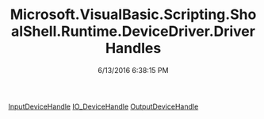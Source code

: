 ﻿---
title: Microsoft.VisualBasic.Scripting.ShoalShell.Runtime.DeviceDriver.DriverHandles
date: 6/13/2016 6:38:15 PM
---

[InputDeviceHandle](T-Microsoft.VisualBasic.Scripting.ShoalShell.Runtime.DeviceDriver.DriverHandles.InputDeviceHandle.html)
[IO_DeviceHandle](T-Microsoft.VisualBasic.Scripting.ShoalShell.Runtime.DeviceDriver.DriverHandles.IO_DeviceHandle.html)
[OutputDeviceHandle](T-Microsoft.VisualBasic.Scripting.ShoalShell.Runtime.DeviceDriver.DriverHandles.OutputDeviceHandle.html)
